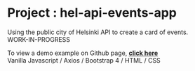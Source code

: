 # Project : hel-api-events-app 

Using the public city of Helsinki API to create a card of events. \
WORK-IN-PROGRESS 

To view a demo example on Github page, **[click here](https://criscrispy.github.io/hel-api-events-app/)**\
Vanilla Javascript / Axios / Bootstrap 4 / HTML / CSS
